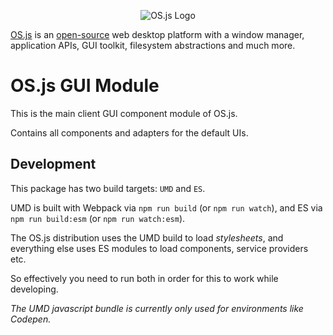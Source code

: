 <p align="center">
  <img alt="OS.js Logo" src="https://raw.githubusercontent.com/os-js/gfx/master/logo-big.png" />
</p>

[OS.js](https://www.os-js.org/) is an [open-source](https://raw.githubusercontent.com/os-js/OS.js/master/LICENSE) web desktop platform with a window manager, application APIs, GUI toolkit, filesystem abstractions and much more.
# OS.js GUI Module

This is the main client GUI component module of OS.js.

Contains all components and adapters for the default UIs.

## Development

This package has two build targets: `UMD` and `ES`.

UMD is built with Webpack via `npm run build` (or `npm run watch`), and ES via `npm run build:esm` (or `npm run watch:esm`).

The OS.js distribution uses the UMD build to load *stylesheets*, and everything else uses ES modules to load components, service providers etc.

So effectively you need to run both in order for this to work while developing.

*The UMD javascript bundle is currently only used for environments like Codepen.*
